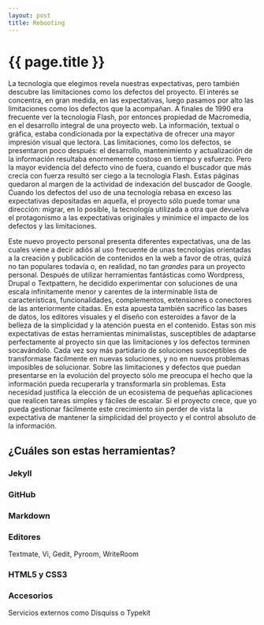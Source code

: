 ```yaml
---
layout: post
title: Rebooting 
---
```


{{ page.title }}
================

La tecnología que elegimos revela nuestras expectativas, pero también descubre las limitaciones como los defectos del proyecto. El interés se concentra, en gran medida, en las expectativas, luego pasamos por alto las limitaciones como los defectos que la acompañan. A finales de 1990 era frecuente ver la tecnología Flash, por entonces propiedad de Macromedia, en el desarrollo integral de una proyecto web. La información, textual o gráfica, estaba condicionada por la expectativa de ofrecer una mayor impresión visual que lectora. Las limitaciones, como los defectos, se presentaron poco después: el desarrollo, mantenimiento y actualización de la información resultaba enormemente costoso en tiempo y esfuerzo. Pero la mayor evidencia del defecto vino de fuera, cuando el buscador que más crecía con fuerza resultó ser ciego a la tecnología Flash. Estas páginas quedaron al margen de la actividad de indexación del buscador de Google. Cuando los defectos del uso de una tecnología rebasa en exceso las expectativas depositadas en aquella, el proyecto sólo puede tomar una dirección: migrar, en lo posible, la tecnología utilizada a otra que devuelva el protagonismo a las expectativas originales y minimice el impacto de los defectos y las limitaciones. 

Este nuevo proyecto personal presenta diferentes expectativas, una de las cuales viene a decir adiós al uso frecuente de unas tecnologías orientadas a la creación y publicación de contenidos en la web a favor de otras, quizá no tan populares todavía o, en realidad, no tan _grandes_ para un proyecto personal. Después de utilizar herramientas fantásticas como Wordpress, Drupal o Textpattern, he decidido experimentar con soluciones de una escala infinitamente menor y carentes de la interminable lista de características, funcionalidades, complementos, extensiones o conectores de las anteriormente citadas. En esta apuesta también sacrifico las bases de datos, los editores visuales y el diseño con esteroides a favor de la belleza de la simplicidad y la atención puesta en el contenido. Estas son mis expectativas de estas herramientas minimalistas, susceptibles de adaptarse perfectamente al proyecto sin que las limitaciones y los defectos terminen socavándolo. Cada vez soy más partidario de soluciones susceptibles de transformase fácilmente en nuevas soluciones, y no en nuevos problemas imposibles de solucionar. Sobre las limitaciones y defectos que puedan presentarse en la evolución del proyecto sólo me preocupa el hecho que la información pueda recuperarla y transformarla sin problemas. Esta necesidad justifica la elección de un ecosistema de pequeñas aplicaciones que realicen tareas simples y fáciles de escalar. Si el proyecto crece, que yo pueda gestionar fácilmente este crecimiento sin perder de vista la expectativa de mantener la simplicidad del proyecto y el control absoluto de la información.

¿Cuáles son estas herramientas?
-------------------------------

### Jekyll


### GitHub

### Markdown


### Editores

Textmate, Vi, Gedit, Pyroom, WriteRoom

### HTML5 y CSS3

### Accesorios 

Servicios externos como Disquiss o Typekit


